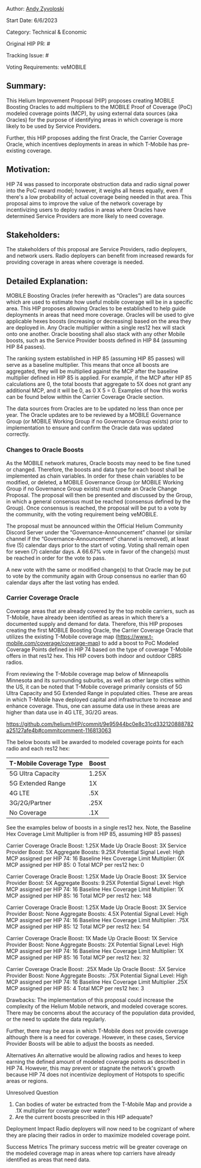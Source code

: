 Author: [Andy Zyvoloski](https://github.com/heatedlime)

Start Date: 6/6/2023

Category: Technical & Economic

Original HIP PR: #

Tracking Issue: #

Voting Requirements: veMOBILE


## Summary:
This Helium Improvement Proposal (HIP) proposes creating MOBILE Boosting Oracles to add multipliers to the MOBILE Proof of Coverage (PoC) modeled coverage points (MCP), by using external data sources (aka Oracles) for the purpose of identifying areas in which coverage is more likely to be used by Service Providers.

Further, this HIP proposes adding the first Oracle, the Carrier Coverage Oracle, which incentives deployments in areas in which T-Mobile has pre-existing coverage. 
 

## Motivation:
HIP 74 was passed to incorporate obstruction data and radio signal power into the PoC reward model; however, it weighs all hexes equally, even if there's a low probability of actual coverage being needed in that area. This proposal aims to improve the value of the network coverage by incentivizing users to deploy radios in areas where Oracles have determined Service Providers are more likely to need coverage.
 
## Stakeholders:
The stakeholders of this proposal are Service Providers, radio deployers, and network users. Radio deployers can benefit from increased rewards for providing coverage in areas where coverage is needed. 
 
## Detailed Explanation:
MOBILE Boosting Oracles (refer herewith as “Oracles”) are data sources which are used to estimate how useful mobile coverage will be in a specific area. This HIP proposes allowing Oracles to be established to help guide deployments in areas that need more coverage. Oracles will be used to give applicable hexes boosts (increasing or decreasing) based on the area they are deployed in. Any Oracle multiplier within a single res12 hex will stack onto one another. Oracle boosting shall also stack with any other Mobile boosts, such as the Service Provider boosts defined in HIP 84 (assuming HIP 84 passes). 

The ranking system established in HIP 85 (assuming HIP 85 passes) will serve as a baseline multiplier. This means that once all boosts are aggregated, they will be multiplied against the MCP after the baseline multiplier defined in HIP 85 is applied. For example, if the MCP after HIP 85 calculations are 0, the total boosts that aggregate to 5X does not grant any additional MCP, and it will be 0, as 0 X 5 = 0. 
Examples of how this works can be found below within the Carrier Coverage Oracle section.

The data sources from Oracles are to be updated no less than once per year. The Oracle updates are to be reviewed by a MOBILE Governance Group (or MOBILE Working Group if no Governance Group exists) prior to implementation to ensure and confirm the Oracle data was updated correctly. 

### Changes to Oracle Boosts
As the MOBILE network matures, Oracle boosts may need to be fine tuned or changed. Therefore, the boosts and data type for each boost shall be implemented as chain variables. In order for these chain variables to be modified, or deleted, a MOBILE Governance Group (or MOBILE Working Group if no Governance Group exists) must create an Oracle Change Proposal. The proposal will then be presented and discussed by the Group, in which a general consensus must be reached (consensus defined by the Group). Once consensus is reached, the proposal will be put to a vote by the community, with the voting requirement being veMOBILE.

The proposal must be announced within the Official Helium Community Discord Server under the “Governance-Announcement” channel (or similar channel if the “Governance-Announcement” channel is removed), at least five (5) calendar days prior to the start of voting. Voting shall remain open for seven (7) calendar days. A 66.67% vote in favor of the change(s) must be reached in order for the vote to pass.

A new vote with the same or modified change(s) to that Oracle may be put to vote by the community again with Group consensus no earlier than 60 calendar days after the last voting has ended.


### Carrier Coverage Oracle  
Coverage areas that are already covered by the top mobile carriers, such as T-Mobile, have already been identified as areas in which there’s a documented supply and demand for data. Therefore, this HIP proposes creating the first MOBILE Boosting Oracle, the Carrier Coverage Oracle that utilizes the existing T-Mobile coverage map (https://www.t-mobile.com/coverage/coverage-map) to add a boost to PoC Modeled Coverage Points defined in HIP 74 based on the type of coverage T-Mobile offers in that res12 hex. This HIP covers both indoor and outdoor CBRS radios. 

From reviewing the T-Mobile coverage map below of Minneapolis Minnesota and its surrounding suburbs, as well as other large cities within the US, it can be noted that T-Mobile coverage primarily consists of 5G Ultra Capacity and 5G Extended Range in populated cities. These are areas in which T-Mobile have deployed capital and infrastructure to increase and enhance coverage. Thus, one can assume data use in these areas are higher than data use in 4G LTE, 3G/2G areas. 

https://github.com/helium/HIP/commit/9e95944bc0e8c31cd332120888782a25127afe4b#commitcomment-116813063


The below boosts will be awarded to modeled coverage points for each radio and each res12 hex: 

| T-Mobile Coverage Type | Boost | 
|------------------------|-------|
|5G Ultra Capacity       | 1.25X |
|5G Extended Range       | 1X    |
|4G LTE                  | .5X   |
|3G/2G/Partner           | .25X  |
|No Coverage             | .1X   |


See the examples below of boosts in a single res12 hex. Note, the Baseline Hex Coverage Limit Multiplier is from HIP 85, assuming HIP 85 passes) 

Carrier Coverage Oracle Boost: 1.25X
Made Up Oracle Boost: 3X
Service Provider Boost: 5X
Aggregate Boosts: 9.25X 
Potential Signal Level: High
MCP assigned per HIP 74: 16
Baseline Hex Coverage Limit Multiplier: 0X
MCP assigned per HIP 85: 0
Total MCP per res12 hex: 0 

Carrier Coverage Oracle Boost: 1.25X
Made Up Oracle Boost: 3X
Service Provider Boost: 5X
Aggregate Boosts: 9.25X 
Potential Signal Level: High
MCP assigned per HIP 74: 16
Baseline Hex Coverage Limit Multiplier: 1X
MCP assigned per HIP 85: 16
Total MCP per res12 hex: 148

Carrier Coverage Oracle Boost: 1.25X
Made Up Oracle Boost: 3X
Service Provider Boost: None
Aggregate Boosts: 4.5X 
Potential Signal Level: High
MCP assigned per HIP 74: 16
Baseline Hex Coverage Limit Multiplier: .75X
MCP assigned per HIP 85: 12
Total MCP per res12 hex: 54 

Carrier Coverage Oracle Boost: 1X
Made Up Oracle Boost: 1X
Service Provider Boost: None
Aggregate Boosts: 2X 
Potential Signal Level: High
MCP assigned per HIP 74: 16
Baseline Hex Coverage Limit Multiplier: 1X
MCP assigned per HIP 85: 16
Total MCP per res12 hex: 32 

Carrier Coverage Oracle Boost: .25X
Made Up Oracle Boost: .5X
Service Provider Boost: None
Aggregate Boosts: .75X 
Potential Signal Level: High
MCP assigned per HIP 74: 16
Baseline Hex Coverage Limit Multiplier .25X
MCP assigned per HIP 85: 4
Total MCP per res12 hex: 3

Drawbacks:
The implementation of this proposal could increase the complexity of the Helium Mobile network, and modeled coverage scores. There may be concerns about the accuracy of the population data provided, or the need to update the data regularly. 

Further, there may be areas in which T-Mobile does not provide coverage although there is a need for coverage. However, in these cases, Service Provider Boosts will be able to adjust the boosts as needed.

Alternatives
An alternative would be allowing radios and hexes to keep earning the defined amount of modeled coverage points as described in HIP 74. However, this may prevent or stagnate the network's growth because HIP 74 does not incentivize deployment of Hotspots to specific areas or regions. 

Unresolved Question
1. Can bodies of water be extracted from the T-Mobile Map and provide a .1X multiplier for coverage over water?
2. Are the current boosts prescribed in this HIP adequate? 

Deployment Impact
Radio deployers will now need to be cognizant of where they are placing their radios in order to maximize modeled coverage point.

Success Metrics
The primary success metric will be greater coverage on the modeled coverage map in areas where top carriers have already identified as areas that need data. 
